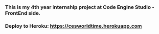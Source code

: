### This is my 4th year internship project at Code Engine Studio - FrontEnd side.
### Deploy to Heroku: https://cesworldtime.herokuapp.com
